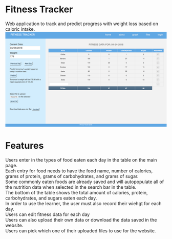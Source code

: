 # Fitness Tracker
Web application to track and predict progress with weight loss based on caloric intake.
**![](screenshot1.png)**


# Features
Users enter in the types of food eaten each day in the table on the main page.<br/>
Each entry for food needs to have the food name, number of calories, grams of protein, grams of carbohydrates, and grams of sugar.<br/>
Some commonly eaten foods are already saved and will autopopulate all of the nutrition data when selected in the search bar in the table.<br/>
The bottom of the table shows the total amount of calories, protein, carbohydrates, and sugars eaten each day.<br/>
In order to use the learner, the user must also record their wiehgt for each day.<br/>
Users can edit fitness data for each day<br/>
Users can also upload their own data or download the data saved in the website.<br/>
Users can pick which one of their uploaded files to use for the website.<br/> 





